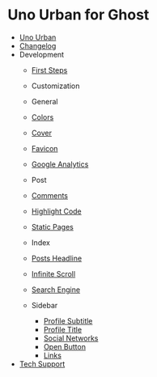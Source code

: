 Uno Urban for Ghost
=============

* [Uno Urban](../README.md)
* [Changelog](../CHANGELOG.md)
* Development
  * [First Steps](first-steps.md)
  * Customization
   * General
    * [Colors](customization/colors.md)
    * [Cover](customization/cover.md)
    * [Favicon](customization/favicon.md)
    * [Google Analytics](customization/google-analytics.md)

   * Post
    * [Comments](customization/comments.md)
    * [Highlight Code](customization/highlight-code.md)
    * [Static Pages](customization/static-pages.md)

   * Index
    * [Posts Headline](customization/posts-headline.md)
    * [Infinite Scroll](customization/infinite-scroll.md)
    * [Search Engine](customization/search-engine/README.md)

   * Sidebar
     * [Profile Subtitle](customization/profile-subtitle.md)
     * [Profile Title](customization/profile-subtitle.md)
     * [Social Networks](customization/social-networks.md)
     * [Open Button](customization/open-button.md)
     * [Links](customization/links.md)
* [Tech Support](tech-support.md)
